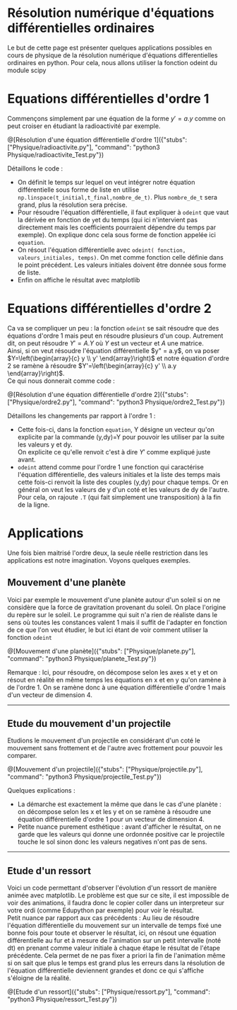 # Résolution numérique d'équations différentielles ordinaires

Le but de cette page est présenter quelques applications possibles en cours de physique de la résolution numérique d'équations differentielles ordinaires en python. Pour cela, nous allons utiliser la fonction odeint du module scipy

# Equations différentielles d'ordre 1 

Commençons simplement par une équation de la forme $`y'=a.y`$ comme on peut croiser en étudiant la radioactivité par exemple.

@[Résolution d'une équation différentielle d'ordre 1]({"stubs": ["Physique/radioactivite.py"], "command": "python3 Physique/radioactivite_Test.py"})

Détaillons le code :
- On définit le temps sur lequel on veut intégrer notre équation différentielle sous forme de liste en utilise `np.linspace(t_initial,t_final,nombre_de_t)`. Plus `nombre_de_t` sera grand, plus la résolution sera précise.
- Pour résoudre l'équation différentielle, il faut expliquer à `odeint` que vaut la dérivée en fonction de `y`et du temps (qui ici n'intervient pas directement mais les coefficients pourraient dépendre du temps par exemple). On explique donc cela sous forme de fonction appelée ici `equation`.
- On résout l'équation différentielle avec `odeint( fonction, valeurs_initiales, temps)`. On met comme fonction celle définie dans le point précédent. Les valeurs initiales doivent être donnée sous forme de liste.
- Enfin on affiche le résultat avec matplotlib

# Equations différentielles d'ordre 2

Ca va se compliquer un peu : la fonction `odeint` se sait résoudre que des équations d'ordre 1 mais peut en résoudre plusieurs d'un coup. Autrement dit, on peut résoudre $`Y'=A.Y`$ où $`Y`$ est un vecteur et $`A`$ une matrice.  
Ainsi, si on veut résoudre l'équation différentielle $`y" = a.y`$, on va poser $`Y=\left(\begin{array}{c} y \\ y' \end{array}\right)`$  et notre équation d'ordre 2 se ramène à résoudre $`Y'=\left(\begin{array}{c} y' \\ a.y \end{array}\right)`$.  
Ce qui nous donnerait comme code :

@[Résolution d'une équation différentielle d'ordre 2]({"stubs": ["Physique/ordre2.py"], "command": "python3 Physique/ordre2_Test.py"})

Détaillons les changements par rapport à l'ordre 1 :
- Cette fois-ci, dans la fonction `equation`, Y désigne un vecteur qu'on explicite par la commande (y,dy)=Y pour pouvoir les utiliser par la suite les valeurs y et dy.  
On explicite ce qu'elle renvoit c'est à dire $`Y'`$ comme expliqué juste avant.
- `odeint` attend comme pour l'ordre 1 une fonction qui caractérise l'équation différentielle, des valeurs initiales et la liste des temps mais cette fois-ci renvoit la liste des couples (y,dy) pour chaque temps. Or en général on veut les valeurs de y d'un coté et les valeurs de dy de l'autre. Pour cela, on rajoute `.T` (qui fait simplement une transposition) à la fin de la ligne.

# Applications

Une fois bien maitrisé l'ordre deux, la seule réelle restriction dans les applications est notre imagination. Voyons quelques exemples.

## Mouvement d'une planète

Voici par exemple le mouvement d'une planète autour d'un soleil si on ne considère que la force de gravitation provenant du soleil. On place l'origine du repère sur le soleil. Le programme qui suit n'a rien de réaliste dans le sens où toutes les constances valent 1 mais il suffit de l'adapter en fonction de ce que l'on veut étudier, le but ici étant de voir comment utiliser la fonction `odeint`

@[Mouvement d'une planète]({"stubs": ["Physique/planete.py"], "command": "python3 Physique/planete_Test.py"})

Remarque : Ici, pour résoudre, on décompose selon les axes x et y et on résout en réalité en même temps les équations en x et en y qu'on ramène à de l'ordre 1. On se ramène donc à une équation différentielle d'ordre 1 mais d'un vecteur de dimension 4.

---

## Etude du mouvement d'un projectile

Etudions le mouvement d'un projectile en considérant d'un coté le mouvement sans frottement et de l'autre avec frottement pour pouvoir les comparer.

@[Mouvement d'un projectile]({"stubs": ["Physique/projectile.py"], "command": "python3 Physique/projectile_Test.py"})

Quelques explications :
- La démarche est exactement la même que dans le cas d'une planète : on décompose selon les x et les y et on se ramène à résoudre une équation différentielle d'ordre 1 pour un vecteur de dimension 4.
- Petite nuance purement esthétique : avant d'afficher le résultat, on ne garde que les valeurs qui donne une ordonnée positive car le projectile touche le sol sinon donc les valeurs negatives n'ont pas de sens.

---

## Etude d'un ressort

Voici un code permettant d'observer l'évolution d'un ressort de manière animée avec matplotlib. Le problème est que sur ce site, il est impossible de voir des animations, il faudra donc le copier coller dans un interpreteur sur votre ordi (comme Edupython par exemple) pour voir le résultat.  
Petit nuance par rapport aux cas précédents : Au lieu de résoudre l'équation différentielle du mouvement sur un intervalle de temps fixé une bonne fois pour toute et observer le résultat, ici, on résout une équation différentielle au fur et à mesure de l'animation sur un petit intervalle (noté dt) en prenant comme valeur initiale à chaque étape le résultat de l'étape précédente. Cela permet de ne pas fixer a priori la fin de l'animation même si on sait que plus le temps est grand plus les erreurs dans la résolution de l'équation différentielle deviennent grandes et donc ce qui s'affiche s'éloigne de la réalité.

@[Etude d'un ressort]({"stubs": ["Physique/ressort.py"], "command": "python3 Physique/ressort_Test.py"})
